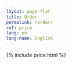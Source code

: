 ```yaml
---
layout: page-flat
title: Order
permalink: /order/
ref: price
lang: en
lang-name: English
---
```


{% include price.html %}

